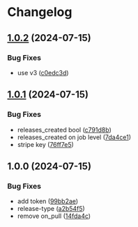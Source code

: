 # Changelog

## [1.0.2](https://github.com/kostiantynvoiku/gha-allure/compare/v1.0.1...v1.0.2) (2024-07-15)


### Bug Fixes

* use v3 ([c0edc3d](https://github.com/kostiantynvoiku/gha-allure/commit/c0edc3dd489ff4459fcc679682f6995b4abd344e))

## [1.0.1](https://github.com/kostiantynvoiku/gha-allure/compare/v1.0.0...v1.0.1) (2024-07-15)


### Bug Fixes

* releases_created bool ([c791d8b](https://github.com/kostiantynvoiku/gha-allure/commit/c791d8b0ff1007a02071fec118caf872cc5171fc))
* releases_created on job level ([7da4ce1](https://github.com/kostiantynvoiku/gha-allure/commit/7da4ce1b06750ea841692a4c5ae2030a0f46d59b))
* stripe key ([76ff7e5](https://github.com/kostiantynvoiku/gha-allure/commit/76ff7e5265509fcb14571a545d22230d63f3cfa3))

## 1.0.0 (2024-07-15)


### Bug Fixes

* add token ([99bb2ae](https://github.com/kostiantynvoiku/gha-allure/commit/99bb2aee1c083aca294c8848310459aea5c7d84d))
* release-type ([a2b54f5](https://github.com/kostiantynvoiku/gha-allure/commit/a2b54f5774a897162aae7542c63f933c6fcb70b7))
* remove on_pull ([14fda4c](https://github.com/kostiantynvoiku/gha-allure/commit/14fda4c6b0967bebdf5c839832adb9fc4fc92095))
